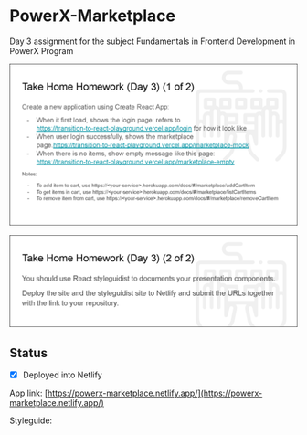 # PowerX-Marketplace

Day 3 assignment for the subject Fundamentals in Frontend Development in PowerX Program

![](doc/screenshot1.png)

![](doc/screenshot2.png)

## Status 

- [x] Deployed into Netlify

App link: [https://powerx-marketplace.netlify.app/](https://powerx-marketplace.netlify.app/)

Styleguide: 

